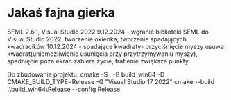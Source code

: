 # Jakaś fajna gierka
SFML 2.6.1, Visual Studio 2022
9.12.2024 - wgranie biblioteki SFML do Visual Studio 2022, tworzenie okienka, tworzenie spadających kwadracików
10.12.2024 - spadające kwadraty- przyciśnięcie myszy usuwa kwadrat(uniemożliwienie usunięcia przy przytrzymywaniu myszy), spadnięcie poza ekran zabiera życie, trafienie zwiększa punkty

Do zbudowania projektu:
cmake -S . -B build_win64 -D CMAKE_BUILD_TYPE=Release -G "Visual Studio 17 2022"
cmake --build .\build_win64\Release --config Release
